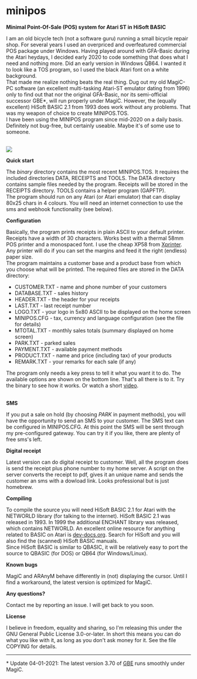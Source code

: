 # minipos
<b>Minimal Point-Of-Sale (POS) system for Atari ST in HiSoft BASIC</b>

I am an old bicycle tech (not a software guru) running a small bicycle repair shop.
For several years I used an overpriced and overfeatured commercial POS package under Windows. Having played around with GFA-Basic during the Atari heydays, I decided early 2020 to code something that does what I need and nothing more.
Did an early version in Windows QB64. I wanted it to look like a TOS program, so I used the black Atari font on a white background.
<br>That made me realize nothing beats the real thing. Dug out my old MagiC-PC software (an excellent multi-tasking Atari-ST emulator dating from 1996) only to find out that nor the original GFA-Basic, nor its semi-official successor GBE*, will run properly under MagiC. 
However, the (equally excellent) HiSoft BASIC 2.1 from 1993 does work without any problems. That was my weapon of choice to create MINIPOS.TOS.
<br>I have been using the MINIPOS program since mid-2020 on a daily basis. Definitely not bug-free, but certainly useable. Maybe it's of some use to someone.

<br><img src="https://github.com/winterhard/minipos/blob/main/image/screenshot.jpg">

<b>Quick start</b>

The <i>binary</i> directory contains the most recent MINIPOS.TOS. It requires the included directories DATA, RECEIPTS and TOOLS. 
The DATA directory contains sample files needed by the program.
Receipts will be stored in the RECEIPTS directory. TOOLS contains a helper program (GAPFTP).
<br>The program should run on any Atari (or Atari emulator) that can display 80x25 chars in 4 colours. You will need an internet connection to use the sms and webhook functionality (see below).

<b>Configuration</b>

Basically, the program prints receipts in plain ASCII to your default printer. Receipts have a width of 30 characters. Works best with a thermal 58mm POS printer and a monospaced font. I use the cheap XP58 from <a href="https://www.xprintertech.com/">Xprinter</a>. Any printer will do if you can set the margins and feed it the right (endless) paper size.
<br>The program maintains a customer base and a product base from which you choose what will be printed. The required files are stored in the DATA directory:
<ul>
<li>CUSTOMER.TXT - name and phone number of your customers
<li>DATABASE.TXT - sales history
<li>HEADER.TXT - the header for your receipts
<li>LAST.TXT - last receipt number
<li>LOGO.TXT - your logo in 5x80 ASCII to be displayed on the home screen
<li>MINIPOS.CFG - tax, currency and language configuration (see the file for details)
<li>MTOTAL.TXT - monthly sales totals (summary displayed on home screen)
<li>PARK.TXT - parked sales
<li>PAYMENT.TXT - available payment methods
<li>PRODUCT.TXT - name and price (including tax) of your products
<li>REMARK.TXT - your remarks for each sale (if any)
</ul>
The program only needs a key press to tell it what you want it to do. The available options are shown on the bottom line. That's all there is to it. Try the binary to see how it works. Or watch a short 
<a href="https://www.youtube.com/watch?v=CBsLJ-SIWyk" target="_blank">video</a>.

<br><b>SMS</b>

If you put a sale on hold (by choosing <i>PARK</i> in payment methods), you will have the opportunity to send an SMS to your customer. The SMS text can be configured in MINIPOS.CFG. At this point the SMS will be sent through my pre-configured gateway. You can try it if you like, there are plenty of free sms's left.

<b>Digital receipt</b>

Latest version can do digital receipt to customer. Well, all the program does is send the receipt plus phone number to my home server. A script on the server converts the receipt to pdf, gives it an unique name and sends the customer an sms with a dowload link. Looks professional but is just homebrew.

<b>Compiling</b>

To compile the source you will need HiSoft BASIC 2.1 for Atari with the NETWORLD library (for talking to the internet).
HiSoft BASIC 2.1 was released in 1993. In 1999 the additional ENCHANT library was released, which contains NETWORLD.
An excellent online resource for anything related to BASIC on Atari is <a href="https://docs.dev-docs.org/">dev-docs.org</a>. Search for HiSoft and you will also find the (scanned) HiSoft BASIC manuals.
<br>Since HiSoft BASIC is similar to QBASIC, it will be relatively easy to port the source to QBASIC (for DOS) or QB64 (for Windows/Linux).

<b>Known bugs</b>

MagiC and ARAnyM behave differently in (not) displaying the cursor. Until I find a workaround, the latest version is optimized for MagiC.

<b>Any questions?</b>

Contact me by reporting an issue. I will get back to you soon.

<b>License</b>

I believe in freedom, equality and sharing, so I'm releasing this under the GNU General Public License 3.0-or-later. In short this means you can do what you like with it, as long as you don't ask money for it. See the file COPYING for details.

<hr>
* Update 04-01-2021: The latest version 3.70 of <a href="http://gfabasic.net">GBE</a> runs smoothly under MagiC.
